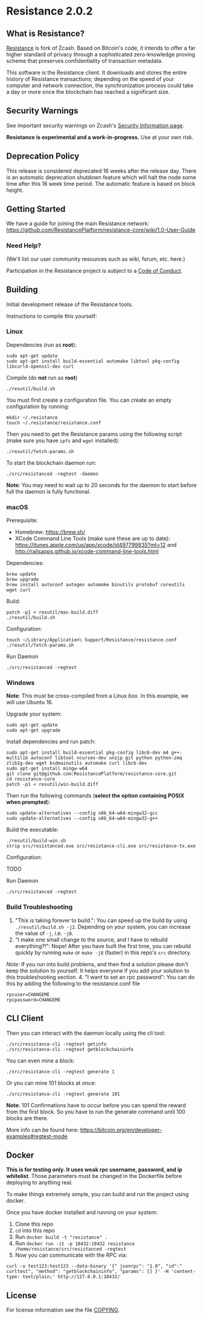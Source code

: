 # Resistance 2.0.2

## What is Resistance?

[Resistance](https://resistance.io/) is fork of Zcash.
Based on Bitcoin's code, it intends to offer a far higher standard of privacy
through a sophisticated zero-knowledge proving scheme that preserves
confidentiality of transaction metadata.

This software is the Resistance client. It downloads and stores the entire history
of Resistance transactions; depending on the speed of your computer and network
connection, the synchronization process could take a day or more once the
blockchain has reached a significant size.

## Security Warnings

See important security warnings on Zcash's
[Security Information page](https://z.cash/support/security/).

**Resistance is experimental and a work-in-progress.** Use at your own risk.

## Deprecation Policy

This release is considered deprecated 16 weeks after the release day. There
is an automatic deprecation shutdown feature which will halt the node some
time after this 16 week time period. The automatic feature is based on block
height.

## Getting Started

We have a guide for joining the main Resistance network:
https://github.com/ResistancePlatform/resistance-core/wiki/1.0-User-Guide

### Need Help?

(We'll list our user community resources such as wiki, forum, etc. here.)

Participation in the Resistance project is subject to a
[Code of Conduct](code_of_conduct.md).

## Building

Initial development release of the Resistance tools.

Instructions to compile this yourself:

### Linux

Dependencies (run as **root**):

```
sudo apt-get update
sudo apt-get install build-essential automake libtool pkg-config libcurl4-openssl-dev curl
```

Compile (do **not** run as **root**)

```
./resutil/build.sh
```

You must first create a configuration file. You can create an empty configuration by running:

```
mkdir ~/.resistance
touch ~/.resistance/resistance.conf
```

Then you need to get the Resistance params using the following script (make sure you have `ipfs` and `wget` installed):

```
./resutil/fetch-params.sh
```

To start the blockchain daemon run:

```
./src/resistanced -regtest -daemon
```

**Note**: You may need to wait up to 20 seconds for the daemon to start before full the daemon is fully functional.

### macOS

Prerequisite:

- Homebrew: https://brew.sh/
- XCode Command Line Tools (make sure these are up to date): https://itunes.apple.com/us/app/xcode/id497799835?mt=12 and http://railsapps.github.io/xcode-command-line-tools.html

Dependencies:

```
brew update
brew upgrade
brew install autoconf autogen automake binutils protobuf coreutils wget curl
```

Build:

```
patch -p1 < resutil/mac-build.diff
./resutil/build.sh
```

Configuration:

```
touch ~/Library/Application\ Support/Resistance/resistance.conf
./resutil/fetch-params.sh
```

Run Daemon

```
./src/resistanced -regtest
```

### Windows

**Note**: This must be cross-compiled from a Linux box. In this example, we will use Ubuntu 16.

Upgrade your system:

```
sudo apt-get update
sudo apt-get upgrade
```

Install dependencies and run patch:

```
sudo apt-get install build-essential pkg-config libc6-dev m4 g++-multilib autoconf libtool ncurses-dev unzip git python python-zmq zlib1g-dev wget bsdmainutils automake curl libc6-dev
sudo apt-get install mingw-w64
git clone git@github.com:ResistancePlatform/resistance-core.git
cd resistance-core
patch -p1 < resutil/win-build.diff
```

Then run the following commands (**select the option containing POSIX when prompted**):

```
sudo update-alternatives --config x86_64-w64-mingw32-gcc
sudo update-alternatives --config x86_64-w64-mingw32-g++
```

Build the executable:

```
./resutil/build-win.sh
strip src/resistanced.exe src/resistance-cli.exe src/resistance-tx.exe
```

Configuration:

TODO

Run Daemon

```
./src/resistanced -regtest
```


### Build Troubleshooting

1. "This is taking forever to build.": You can speed up the build by using `./resutil/build.sh -j2`. Depending on your system, you can increase the value of `-j`, i.e. `-j8`.
2. "I make one small change to the source, and I have to rebuild everything?!": Nope! After you have built the first time, you can rebuild quickly by running `make` or `make -j8` (faster) in this repo's `src` directory.

*Note*: If you run into build problems, and then find a solution please don't keep the solution to yourself. It helps everyone if you add your solution to this troubleshooting section.
4. "I want to set an rpc password": You can do this by adding the following to the resistance.conf file

```
rpcuser=CHANGEME
rpcpassword=CHANGEME
```

## CLI Client

Then you can interact with the daemon locally using the cli tool:

```
./src/resistance-cli -regtest getinfo
./src/resistance-cli -regtest getblockchaininfo
```

You can even mine a block:

```
./src/resistance-cli -regtest generate 1
```

Or you can mine 101 blocks at once:

```
./src/resistance-cli -regtest generate 101
```

**Note**: 101 Confirmations have to occur before you can spend the reward from the first block. So you have to run the generate command until 100 blocks are there.

More info can be found here: https://bitcoin.org/en/developer-examples#regtest-mode


## Docker

**This is for testing only. It uses weak rpc username, password, and ip whitelist**. Those parameters must be changed in the Dockerfile before deploying to anything real.

To make things extremely simple, you can build and run the project using docker.

Once you have docker installed and running on your system:

1. Clone this repo
2. `cd` into this repo
3. Run `docker build -t "resistance" .`
4. Run `docker run -it -p 18432:18432 resistance /home/resistance/src/resistanced -regtest`
5. Now you can communicate with the RPC via:

```
curl -u test123:test123 --data-binary '{" jsonrpc": "1.0", "id":" curltest", "method": "getblockchaininfo", "params": [] }' -H 'content-type: text/plain;' http://127.0.0.1:18432/
```

## License

For license information see the file [COPYING](COPYING).
